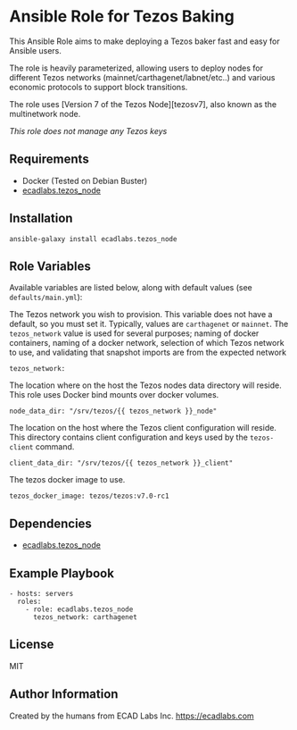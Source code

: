 Ansible Role for Tezos Baking
=========

This Ansible Role aims to make deploying a Tezos baker fast and easy for Ansible users.

The role is heavily parameterized, allowing users to deploy nodes for different Tezos networks (mainnet/carthagenet/labnet/etc..) and various economic protocols to support block transitions.

The role uses [Version 7 of the Tezos Node][tezosv7], also known as the multinetwork node.

_This role does not manage any Tezos keys_

Requirements
------------

- Docker (Tested on Debian Buster)
- [ecadlabs.tezos_node][tezos_node_role]

Installation
------------

    ansible-galaxy install ecadlabs.tezos_node

Role Variables
--------------

Available variables are listed below, along with default values (see `defaults/main.yml`):

The Tezos network you wish to provision. This variable does not have a default, so you must set it. Typically, values are `carthagenet` or `mainnet`. The `tezos_network` value is used for several purposes; naming of docker containers, naming of a docker network, selection of which Tezos network to use, and validating that snapshot imports are from the expected network

    tezos_network:

The location where on the host the Tezos nodes data directory will reside. This role uses Docker bind mounts over docker volumes.

    node_data_dir: "/srv/tezos/{{ tezos_network }}_node"

The location on the host where the Tezos client configuration will reside. This directory contains client configuration and keys used by the `tezos-client` command.

    client_data_dir: "/srv/tezos/{{ tezos_network }}_client"

The tezos docker image to use.

    tezos_docker_image: tezos/tezos:v7.0-rc1

Dependencies
------------

- [ecadlabs.tezos_node][tezos_node_role]

Example Playbook
----------------

    - hosts: servers
      roles:
        - role: ecadlabs.tezos_node
          tezos_network: carthagenet

License
-------

MIT

Author Information
------------------

Created by the humans from ECAD Labs Inc. https://ecadlabs.com

[tezos_node_role]: https://galaxy.ansible.com/jevonearth/tezos_node
[tezos_v7]: https://tezos.gitlab.io/releases/version-7.html